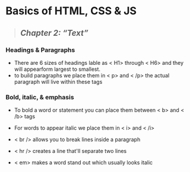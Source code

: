 # **Basics of HTML, CSS & JS**

>## *Chapter 2: “Text”*

### Headings & Paragraphs

- There are 6 sizes of headings lable as < H1> through < H6> and they will appearform largest to smallest.
- to build paragraphs we place them in < p> and < /p> the actual paragraph will live within these tags

### Bold, italic, & emphasis

- To bold a word or statement you can place them between < b> and < /b> tags

- For words to appear italic we place them in < i> and < /i>

- < br /> allows you to break lines inside a paragraph

- < hr /> creates a line that'll separate two lines

- < em> makes a word stand out which usually looks italic



